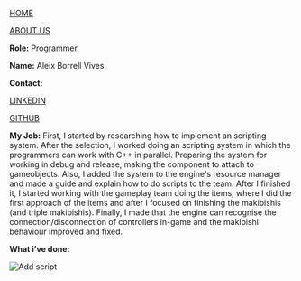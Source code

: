 [HOME](index.md)

[ABOUT US](about_us.md)

**Role:** Programmer.

**Name:** Aleix Borrell Vives.

**Contact:**

[LINKEDIN](https://www.linkedin.com/in/aleixbv/)

[GITHUB](https://github.com/AleixBV)

**My Job:** First, I started by researching how to implement an scripting system. After the selection, I worked doing an scripting system in which the programmers can work with C++ in parallel. Preparing the system for working in debug and release, making the component to attach to gameobjects. Also, I added the system to the engine's resource manager and made a guide and explain how to do scripts to the team.
After I finished it, I started working with the gameplay team doing the items, where I did the first approach of the items and after I focused on finishing the makibishis (and triple makibishis).
Finally, I made that the engine can recognise the connection/disconnection of controllers in-game and the makibishi behaviour improved and fixed.

**What i’ve done:**

![Add script](https://i.gyazo.com/332c83b21a6454429dae920d684bb3cd.gif)
